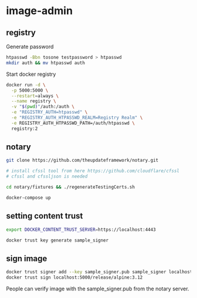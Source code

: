 # image-admin

## registry

Generate password

``` bash
htpasswd -Bbn tosone testpassword > htpasswd
mkdir auth && mv htpasswd auth
```

Start docker registry

``` bash
docker run -d \
  -p 5000:5000 \
  --restart=always \
  --name registry \
  -v "$(pwd)"/auth:/auth \
  -e "REGISTRY_AUTH=htpasswd" \
  -e "REGISTRY_AUTH_HTPASSWD_REALM=Registry Realm" \
  -e REGISTRY_AUTH_HTPASSWD_PATH=/auth/htpasswd \
  registry:2
```

## notary

``` bash
git clone https://github.com/theupdateframework/notary.git

# install cfssl tool from here https://github.com/cloudflare/cfssl
# cfssl and cfssljson is needed

cd notary/fixtures && ./regenerateTestingCerts.sh

docker-compose up
```

## setting content trust

``` bash
export DOCKER_CONTENT_TRUST_SERVER=https://localhost:4443

docker trust key generate sample_signer
```

## sign image

``` bash
docker trust signer add --key sample_signer.pub sample_signer localhost:5000/release/alpine:3.12
docker trust sign localhost:5000/release/alpine:3.12
```

People can verify image with the sample_signer.pub from the notary server.

